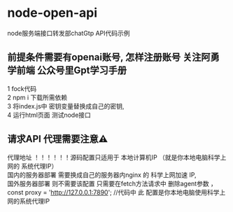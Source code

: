 # node-open-api
node服务端接口转发部chatGtp API代码示例
## 前提条件需要有openai账号, 怎样注册账号 关注阿勇学前端 公众号里Gpt学习手册
1 fock代码<br/>
2 npm i 下载所需依赖<br/>
3 将index.js中 密钥变量替换成自己的密钥,<br/>
4 运行html页面 测试node接口<br/>
## 请求API 代理需要注意⚠️
代理地址 ！！！！！！源码配置只适用于 本地计算机IP （就是你本地电脑科学上网的 系统代理IP）<br/>
国内的服务器部署 需要换成自己的服务器内nginx 的 科学上网加速 IP,<br/>
国外服务器部署  则不需要该配置 只需要在fetch方法请求中 删除agent参数 ， <br/>
const proxy = 'http://127.0.0.1:7890';  //代码中 此 配置是你本地电脑使用科学上网的系统代理IP
